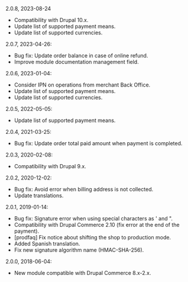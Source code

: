 2.0.8, 2023-08-24
- Compatibility with Drupal 10.x.
- Update list of supported payment means.
- Update list of supported currencies.

2.0.7, 2023-04-26:
- Bug fix: Update order balance in case of online refund.
- Improve module documentation management field.

2.0.6, 2023-01-04:
- Consider IPN on operations from merchant Back Office.
- Update list of supported payment means.
- Update list of supported currencies.

2.0.5, 2022-05-05:
- Update list of supported payment means.

2.0.4, 2021-03-25:
- Bug fix: Update order total paid amount when payment is completed.

2.0.3, 2020-02-08:
- Compatibility with Drupal 9.x.

2.0.2, 2020-12-02:
- Bug fix: Avoid error when billing address is not collected.
- Update translations.

2.0.1, 2019-01-14:
- Bug fix: Signature error when using special characters as ' and ".
- Compatibility with Drupal Commerce 2.10 (fix error at the end of the payment).
- [prodfaq] Fix notice about shifting the shop to production mode.
- Added Spanish translation.
- Fix new signature algorithm name (HMAC-SHA-256).

2.0.0, 2018-06-04:
- New module compatible with Drupal Commerce 8.x-2.x.